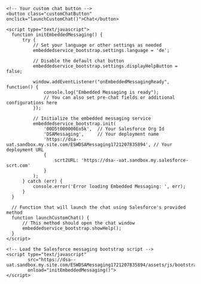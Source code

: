 <html>
  <body>
    <style type="text/css">
      /* Custom button styling */
      .customChatButton {
        background-color: #00adef;
        border-radius: 50%;
        width: 56px;
        height: 56px;
        border: none;
        cursor: pointer;
        position: fixed;
        bottom: 10px;
        right: 10px;
        /* Additional custom styles can go here */
      }
      .customChatButton:hover {
        background-color: #0098ce;
      }
    </style>

    <!-- Your custom chat button -->
    <button class="customChatButton" onclick="launchCustomChat()">Chat</button>

    <script type="text/javascript">
      function initEmbeddedMessaging() {
          try {
              // Set your language or other settings as needed
              embeddedservice_bootstrap.settings.language = 'de';

              // Disable the default chat button
              embeddedservice_bootstrap.settings.displayHelpButton = false;

              window.addEventListener("onEmbeddedMessagingReady", function() {
                  console.log("Embedded Messaging is ready");
                  // You can also set pre-chat fields or additional configurations here
              });
              
              // Initialize the embedded messaging service
              embeddedservice_bootstrap.init(
                  '00D5t000000Eo5k',  // Your Salesforce Org Id
                  'DSAMessaging',     // Your deployment name
                  'https://dsa--uat.sandbox.my.site.com/ESWDSAMessaging1721207835894', // Your deployment URL
                  {
                      scrt2URL: 'https://dsa--uat.sandbox.my.salesforce-scrt.com'
                  }
              );
          } catch (err) {
              console.error('Error loading Embedded Messaging: ', err);
          }
      }

      // Function that will launch the chat using Salesforce's provided method
      function launchCustomChat() {
          // This method should open the chat window
          embeddedservice_bootstrap.showHelp();
      }
    </script>

    <!-- Load the Salesforce messaging bootstrap script -->
    <script type="text/javascript" 
            src="https://dsa--uat.sandbox.my.site.com/ESWDSAMessaging1721207835894/assets/js/bootstrap.min.js" 
            onload="initEmbeddedMessaging()">
    </script>
  </body>
</html>
